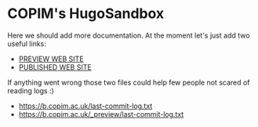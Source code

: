 # COPIM's HugoSandbox

Here we should add more documentation. At the moment let's just add two useful links:
- [PREVIEW WEB SITE](https://b.copim.ac.uk/_preview/)
- [PUBLISHED WEB SITE](https://b.copim.ac.uk/)


If anything went wrong those two files could help few people not scared of reading logs :)

- https://b.copim.ac.uk/last-commit-log.txt
- https://b.copim.ac.uk/_preview/last-commit-log.txt
